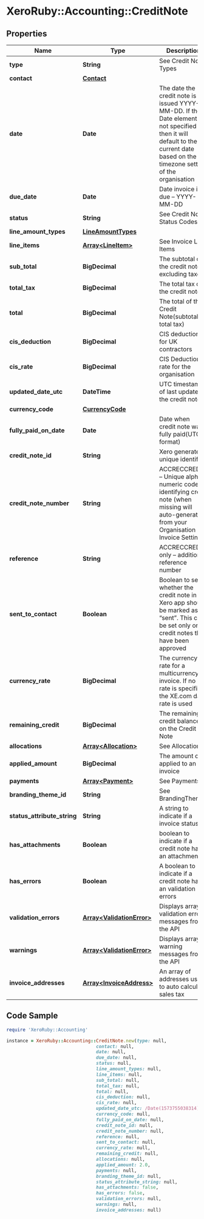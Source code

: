 # XeroRuby::Accounting::CreditNote

## Properties

Name | Type | Description | Notes
------------ | ------------- | ------------- | -------------
**type** | **String** | See Credit Note Types | [optional] 
**contact** | [**Contact**](Contact.md) |  | [optional] 
**date** | **Date** | The date the credit note is issued YYYY-MM-DD. If the Date element is not specified then it will default to the current date based on the timezone setting of the organisation | [optional] 
**due_date** | **Date** | Date invoice is due – YYYY-MM-DD | [optional] 
**status** | **String** | See Credit Note Status Codes | [optional] 
**line_amount_types** | [**LineAmountTypes**](LineAmountTypes.md) |  | [optional] 
**line_items** | [**Array&lt;LineItem&gt;**](LineItem.md) | See Invoice Line Items | [optional] 
**sub_total** | **BigDecimal** | The subtotal of the credit note excluding taxes | [optional] 
**total_tax** | **BigDecimal** | The total tax on the credit note | [optional] 
**total** | **BigDecimal** | The total of the Credit Note(subtotal + total tax) | [optional] 
**cis_deduction** | **BigDecimal** | CIS deduction for UK contractors | [optional] 
**cis_rate** | **BigDecimal** | CIS Deduction rate for the organisation | [optional] 
**updated_date_utc** | **DateTime** | UTC timestamp of last update to the credit note | [optional] 
**currency_code** | [**CurrencyCode**](CurrencyCode.md) |  | [optional] 
**fully_paid_on_date** | **Date** | Date when credit note was fully paid(UTC format) | [optional] 
**credit_note_id** | **String** | Xero generated unique identifier | [optional] 
**credit_note_number** | **String** | ACCRECCREDIT – Unique alpha numeric code identifying credit note (when missing will auto-generate from your Organisation Invoice Settings) | [optional] 
**reference** | **String** | ACCRECCREDIT only – additional reference number | [optional] 
**sent_to_contact** | **Boolean** | Boolean to set whether the credit note in the Xero app should be marked as “sent”. This can be set only on credit notes that have been approved | [optional] 
**currency_rate** | **BigDecimal** | The currency rate for a multicurrency invoice. If no rate is specified, the XE.com day rate is used | [optional] 
**remaining_credit** | **BigDecimal** | The remaining credit balance on the Credit Note | [optional] 
**allocations** | [**Array&lt;Allocation&gt;**](Allocation.md) | See Allocations | [optional] 
**applied_amount** | **BigDecimal** | The amount of applied to an invoice | [optional] 
**payments** | [**Array&lt;Payment&gt;**](Payment.md) | See Payments | [optional] 
**branding_theme_id** | **String** | See BrandingThemes | [optional] 
**status_attribute_string** | **String** | A string to indicate if a invoice status | [optional] 
**has_attachments** | **Boolean** | boolean to indicate if a credit note has an attachment | [optional] [default to false]
**has_errors** | **Boolean** | A boolean to indicate if a credit note has an validation errors | [optional] [default to false]
**validation_errors** | [**Array&lt;ValidationError&gt;**](ValidationError.md) | Displays array of validation error messages from the API | [optional] 
**warnings** | [**Array&lt;ValidationError&gt;**](ValidationError.md) | Displays array of warning messages from the API | [optional] 
**invoice_addresses** | [**Array&lt;InvoiceAddress&gt;**](InvoiceAddress.md) | An array of addresses used to auto calculate sales tax | [optional] 

## Code Sample

```ruby
require 'XeroRuby::Accounting'

instance = XeroRuby::Accounting::CreditNote.new(type: null,
                                 contact: null,
                                 date: null,
                                 due_date: null,
                                 status: null,
                                 line_amount_types: null,
                                 line_items: null,
                                 sub_total: null,
                                 total_tax: null,
                                 total: null,
                                 cis_deduction: null,
                                 cis_rate: null,
                                 updated_date_utc: /Date(1573755038314)/,
                                 currency_code: null,
                                 fully_paid_on_date: null,
                                 credit_note_id: null,
                                 credit_note_number: null,
                                 reference: null,
                                 sent_to_contact: null,
                                 currency_rate: null,
                                 remaining_credit: null,
                                 allocations: null,
                                 applied_amount: 2.0,
                                 payments: null,
                                 branding_theme_id: null,
                                 status_attribute_string: null,
                                 has_attachments: false,
                                 has_errors: false,
                                 validation_errors: null,
                                 warnings: null,
                                 invoice_addresses: null)
```


